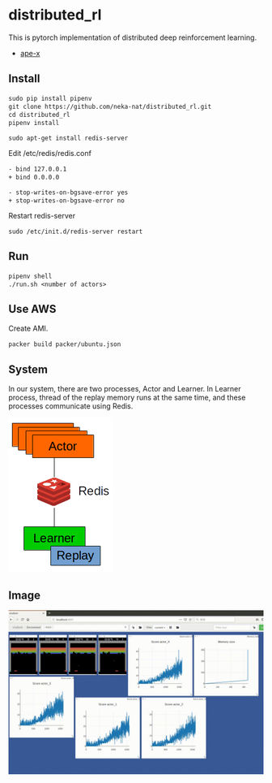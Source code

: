 # distributed_rl

This is pytorch implementation of distributed deep reinforcement learning.

* [ape-x](https://arxiv.org/abs/1803.00933)

## Install

```
sudo pip install pipenv
git clone https://github.com/neka-nat/distributed_rl.git
cd distributed_rl
pipenv install
```

```
sudo apt-get install redis-server
```

Edit /etc/redis/redis.conf

```
- bind 127.0.0.1
+ bind 0.0.0.0
```

```
- stop-writes-on-bgsave-error yes
+ stop-writes-on-bgsave-error no
```

Restart redis-server

```
sudo /etc/init.d/redis-server restart
```

## Run

```
pipenv shell
./run.sh <number of actors>
```

## Use AWS

Create AMI.

```
packer build packer/ubuntu.json
```

## System
In our system, there are two processes, Actor and Learner.
In Learner process, thread of the replay memory runs at the same time,
and these processes communicate using Redis.

![system](images/system.png)

## Image

![image](images/image.gif)